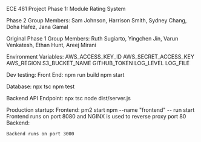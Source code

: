 ECE 461 Project Phase 1: Module Rating System

Phase 2 Group Members: Sam Johnson, Harrison Smith, Sydney Chang, Doha Hafez, Jana Gamal

Original Phase 1 Group Members: Ruth Sugiarto, Yingchen Jin, Varun Venkatesh, Ethan Hunt, Areej Mirani 

Environment Variables:
AWS_ACCESS_KEY_ID
AWS_SECRET_ACCESS_KEY
AWS_REGION
S3_BUCKET_NAME
GITHUB_TOKEN
LOG_LEVEL
LOG_FILE

Dev testing:
Front End:
    npm run build
    npm start

Database:
    npx tsc
    npm test

Backend API Endpoint:
    npx tsc
    node dist/server.js

Production startup:
Frontend: 
    pm2 start npm --name "frontend" -- run start
    Frontend runs on port 8080 and NGINX is used to reverse proxy port 80
Backend:
    
    Backend runs on port 3000
